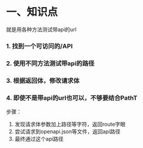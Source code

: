 # 一、知识点

就是用各种方法测试带api的url

### 1. 找到一个可访问的/API

### 2. 使用不同方法测试带api的路径

### 3. 根据返回体，修改请求体

### 4. 即使不是带api的url也可以，不够要结合PathT

步骤：

1. 发现请求体参数加上路径等字符，返回route字眼
2. 尝试请求到openapi.json等文件，返回api路径
3. 最终通过这个api路径
